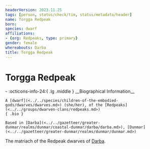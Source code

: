 ```yaml
---
headerVersion: 2023.11.25
tags: [person, status/check/tim, status/metadata/header]
name: Torgga Redpeak
born:
species: dwarf
affiliations:
- {org: Redpeaks, type: primary}
gender: female
whereabouts: Darba
title: Torgga Redpeak
---
```

# Torgga Redpeak
<div class="grid cards ext-narrow-margin ext-one-column" markdown>
- :octicons-info-24:{ .lg .middle } __Biographical Information__

    A [dwarf](<../../species/children-of-the-embodied-gods/dwarves/dwarves.md>) (she/her), of the [Redpeaks](<../../groups/dwarven-clans/redpeaks.md>)  
    { .bio }

    Based in [Darba](<../../gazetteer/greater-dunmar/realms/dunmar/coastal-dunmar/darba/darba.md>), [Dunmar](<../../gazetteer/greater-dunmar/realms/dunmar/dunmar.md>)
</div>



The matriach of the Redpeak dwarves of [Darba](<../../gazetteer/greater-dunmar/realms/dunmar/coastal-dunmar/darba/darba.md>).